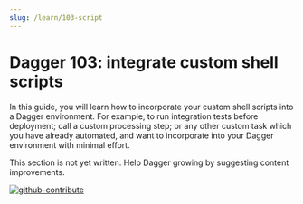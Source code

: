 ```yaml
---
slug: /learn/103-script
---
```


# Dagger 103: integrate custom shell scripts

In this guide, you will learn how to incorporate your custom shell scripts into a Dagger environment. For example, to run integration tests before deployment; call a custom processing step; or any other custom task which you have already automated, and want to incorporate into your Dagger environment with minimal effort.

This section is not yet written. Help Dagger growing by suggesting content improvements.

[![github-contribute](https://user-images.githubusercontent.com/1186424/122426439-8cd5e380-cf90-11eb-944b-c75fadecaefe.png)](https://github.com/dagger/dagger/blob/main/CONTRIBUTING.md)
